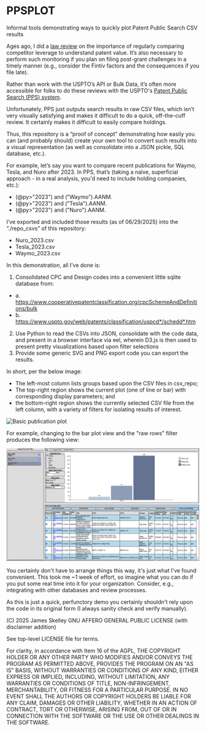 # PPSPLOT
Informal tools demonstrating ways to quickly plot Patent Public Search CSV results


Ages ago, I did a [law review](https://scholarship.kentlaw.iit.edu/ckjip/vol18/iss3/2/) on the importance of regularly comparing competitor leverage to understand patent value.  It’s also necessary to perform such monitoring if you plan on filing post-grant challenges in a timely manner (e.g., consider the Fintiv factors and the consequences if you file late).

Rather than work with the USPTO’s API or Bulk Data, it’s often more accessible for folks to do these reviews with the USPTO's [Patent Public Search (PPS) system](https://www.uspto.gov/patents/search/patent-public-search).

Unfortunately, PPS just outputs search results in raw CSV files, which isn’t very visually satisfying and makes it difficult to do a quick, off-the-cuff review.  It certainly makes it difficult to easily compare holdings.

Thus, this repository is a “proof of concept” demonstrating how easily you can (and probably should) create your own tool to convert such results into a visual representation (as well as consolidate into a JSON pickle, SQL database, etc.).

For example, let’s say you want to compare recent publications for Waymo, Tesla, and Nuro after 2023.  In PPS, that’s (taking a naïve, superficial approach - in a real analysis, you'd need to include holding companies, etc.):

* (@py>"2023") and ("Waymo").AANM.
* (@py>"2023") and ("Tesla").AANM.
* (@py>"2023") and ("Nuro").AANM.

I’ve exported and included those results (as of 06/29/2025) into the “./repo_csvs” of this repository:

* Nuro_2023.csv
* Tesla_2023.csv
* Waymo_2023.csv


In this demonstration, all I’ve done is:

1)	Consolidated CPC and Design codes into a convenient little sqlite database from:
  - a.	https://www.cooperativepatentclassification.org/cpcSchemeAndDefinitions/bulk
  - b.	https://www.uspto.gov/web/patents/classification/uspcd*/schedd*.htm 
2)	Use Python to read the CSVs into JSON, consolidate with the code data, and present in a browser interface via eel, wherein D3.js is then used to present pretty visualizations based upon filter selections
3)	Provide some generic SVG and PNG export code you can export the results.

In short, per the below image:
* The left-most column lists groups based upon the CSV files in csv_repo;
* The top-right region shows the current plot (one of line or bar) with corresponding display parameters; and
* the bottom-right region shows the currently selected CSV file from the left column, with a variety of filters for isolating results of interest.

![Basic publication plot](simple_time.bmp)

For example, changing to the bar plot view and the "raw rows" filter produces the following view:

![Basic publication plot](summary_plot.bmp)

You certainly don't have to arrange things this way, it's just what I've found convenient.  This took me ~1 week of effort, so imagine what you can do if you put some real time into it for your organization.  Consider, e.g., integrating with other databases and review processes.

As this is just a quick, perfunctory demo you certainly shouldn't rely upon the code in its original form (I always sanity check and verify manually).  

(C) 2025 James Skelley
GNU AFFERO GENERAL PUBLIC LICENSE (with disclaimer addition)

See top-level LICENSE file for terms.

For clarity, in accordance with Item 16 of the AGPL, THE COPYRIGHT HOLDER OR ANY
OTHER PARTY WHO MODIFIES AND/OR CONVEYS THE PROGRAM AS PERMITTED ABOVE, PROVIDES
THE PROGRAM ON AN "AS IS" BASIS, WITHOUT WARRANTIES OR CONDITIONS OF ANY KIND,
EITHER EXPRESS OR IMPLIED, INCLUDING, WITHOUT LIMITATION, ANY WARRANTIES OR
CONDITIONS OF TITLE, NON-INFRINGEMENT, MERCHANTABILITY, OR FITNESS FOR A PARTICULAR
PURPOSE.  IN NO EVENT SHALL THE AUTHORS OR COPYRIGHT HOLDERS BE LIABLE FOR ANY CLAIM,
DAMAGES OR OTHER LIABILITY, WHETHER IN AN ACTION OF CONTRACT, TORT OR OTHERWISE,
ARISING FROM, OUT OF OR IN CONNECTION WITH THE SOFTWARE OR THE USE OR OTHER DEALINGS
IN THE SOFTWARE.


